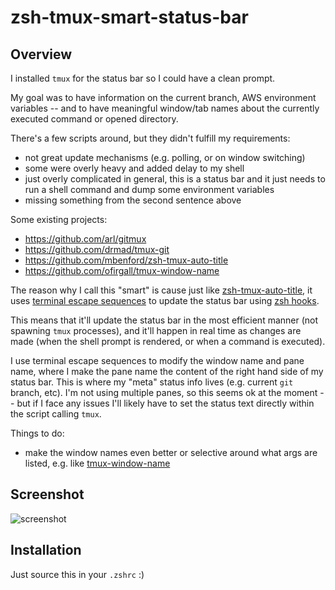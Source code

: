 # zsh-tmux-smart-status-bar

## Overview

I installed `tmux` for the status bar so I could have a clean prompt.

My goal was to have information on the current branch, AWS environment variables -- and to have meaningful window/tab names about the currently executed command or opened directory. 

There's a few scripts around, but they didn't fulfill my requirements:
* not great update mechanisms (e.g. polling, or on window switching)
* some were overly heavy and added delay to my shell
* just overly complicated in general, this is a status bar and it just needs to run a shell command and dump some environment variables
* missing something from the second sentence above

Some existing projects:
* <https://github.com/arl/gitmux>
* <https://github.com/drmad/tmux-git>
* <https://github.com/mbenford/zsh-tmux-auto-title>
* <https://github.com/ofirgall/tmux-window-name>

The reason why I call this "smart" is cause just like [zsh-tmux-auto-title](https://github.com/mbenford/zsh-tmux-auto-title), it uses [terminal escape sequences](https://en.wikipedia.org/wiki/ANSI_escape_code) to update the status bar using [zsh hooks](https://zsh.sourceforge.io/Doc/Release/Functions.html).

This means that it'll update the status bar in the most efficient manner (not spawning `tmux` processes), and it'll happen in real time as changes are made (when the shell prompt is rendered, or when a command is executed).

I use terminal escape sequences to modify the window name and pane name, where I make the pane name the content of the right hand side of my status bar. This is where my "meta" status info lives (e.g. current `git` branch, etc). I'm not using multiple panes, so this seems ok at the moment -- but if I face any issues I'll likely have to set the status text directly within the script calling `tmux`.

Things to do:
* make the window names even better or selective around what args are listed, e.g. like [tmux-window-name](https://github.com/ofirgall/tmux-window-name)

## Screenshot

![screenshot](screenshot.png)

## Installation

Just source this in your `.zshrc` :)
